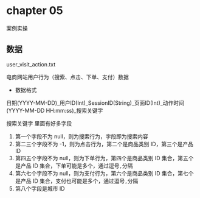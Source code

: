 # chapter 05 
案例实操

## 数据

user_visit_action.txt

电商网站用户行为（搜索、点击、下单、支付）数据

+ 数据格式

日期(YYYY-MM-DD)_用户ID(Int)_SessionID(String)_页面ID(Int)_动作时间(YYYY-MM-DD HH:mm:ss)_搜索关键字

搜索关键字 里面有好多字段
1. 第一个字段不为 null，则为搜索行为，字段即为搜索内容
2. 第二三个字段不为 -1，则为点击行为，第二个是商品类别 ID，第三个是产品 ID
3. 第四五个字段不为 null，则为下单行为，第四个是商品类别 ID 集合，第五个是产品 ID 集合，下单可能是多个，通过逗号`,`分隔
4. 第六七个字段不为 null，则为支付行为，第六个是商品类别 ID 集合，第七个是产品 ID 集合，支付也可能是多个，通过逗号`,`分隔
5. 第八个字段是城市 ID